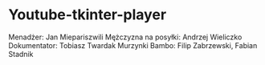 # Youtube-tkinter-player

Menadżer: Jan Miepariszwili
Mężczyzna na posyłki: Andrzej Wieliczko
Dokumentator: Tobiasz Twardak
Murzynki Bambo: Filip Zabrzewski, Fabian Stadnik



